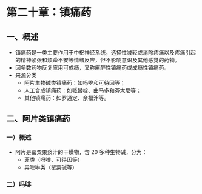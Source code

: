 # 第二十章：镇痛药

## 一、概述

- 镇痛药是一类主要作用于中枢神经系统，选择性减轻或消除疼痛以及疼痛引起的精神紧张和烦躁不安等情绪反应，但不影响意识及其他感觉的药物。
- 因多数药物反复应用可成瘾，又称麻醉性镇痛药或成瘾性镇痛药。
- 来源分类
  - 阿片生物碱类镇痛药：如吗啡和可待因等；
  - 人工合成镇痛药：如哌替啶、曲马多和芬太尼等；
  - 其他镇痛药：如罗通定、奈福泮等。

## 二、阿片类镇痛药

### 一）概述

- 阿片是罂粟果浆汁的干燥物，含 20 多种生物碱，分为：
  - 菲类（吗啡、可待因等）
  - 异喹啉类（罂粟碱等）

### 二）吗啡